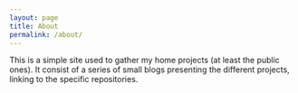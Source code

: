 ```yaml
---
layout: page
title: About
permalink: /about/
---
```


This is a simple site used to gather my home projects (at least the public ones).
It consist of a series of small blogs presenting the different projects, linking
to the specific repositories.
